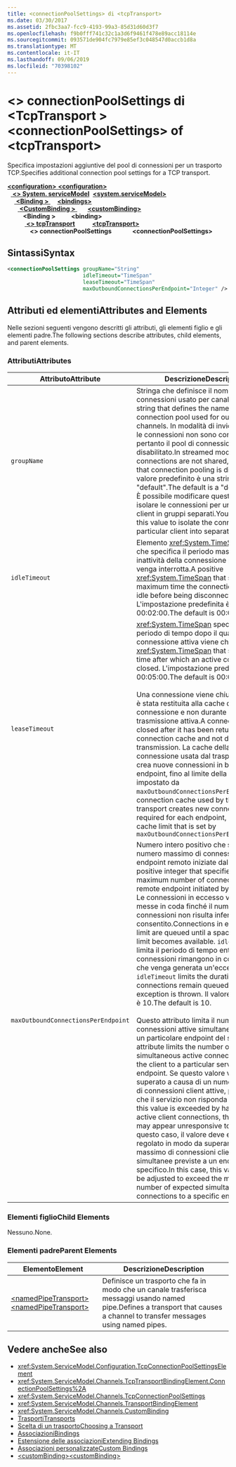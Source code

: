 ```yaml
---
title: <connectionPoolSettings> di <tcpTransport>
ms.date: 03/30/2017
ms.assetid: 2fbc3aa7-fcc9-4193-99a3-85d31d60d3f7
ms.openlocfilehash: f9b0fff741c32c1a3d6f9461f478e89acc18114e
ms.sourcegitcommit: 093571de904fc7979e85ef3c048547d0accb1d8a
ms.translationtype: MT
ms.contentlocale: it-IT
ms.lasthandoff: 09/06/2019
ms.locfileid: "70398102"
---
```

# <a name="connectionpoolsettings-of-tcptransport"></a><span data-ttu-id="b83c2-102">\<> connectionPoolSettings di \<TcpTransport ></span><span class="sxs-lookup"><span data-stu-id="b83c2-102">\<connectionPoolSettings> of \<tcpTransport></span></span>
<span data-ttu-id="b83c2-103">Specifica impostazioni aggiuntive del pool di connessioni per un trasporto TCP.</span><span class="sxs-lookup"><span data-stu-id="b83c2-103">Specifies additional connection pool settings for a TCP transport.</span></span>  
  
<span data-ttu-id="b83c2-104">[ **\<configuration>** ](../configuration-element.md)</span><span class="sxs-lookup"><span data-stu-id="b83c2-104">[**\<configuration>**](../configuration-element.md)</span></span>\
<span data-ttu-id="b83c2-105">&nbsp;&nbsp;[ **\<> System. serviceModel**](system-servicemodel.md)</span><span class="sxs-lookup"><span data-stu-id="b83c2-105">&nbsp;&nbsp;[**\<system.serviceModel>**](system-servicemodel.md)</span></span>\
<span data-ttu-id="b83c2-106">&nbsp;&nbsp;&nbsp;&nbsp;[ **\<Binding >** ](bindings.md)</span><span class="sxs-lookup"><span data-stu-id="b83c2-106">&nbsp;&nbsp;&nbsp;&nbsp;[**\<bindings>**](bindings.md)</span></span>\
<span data-ttu-id="b83c2-107">&nbsp;&nbsp;&nbsp;&nbsp;&nbsp;&nbsp;[ **\<CustomBinding >** ](custombinding.md)</span><span class="sxs-lookup"><span data-stu-id="b83c2-107">&nbsp;&nbsp;&nbsp;&nbsp;&nbsp;&nbsp;[**\<customBinding>**](custombinding.md)</span></span>\
<span data-ttu-id="b83c2-108">&nbsp;&nbsp;&nbsp;&nbsp;&nbsp;&nbsp;&nbsp;&nbsp; **\<Binding >** </span><span class="sxs-lookup"><span data-stu-id="b83c2-108">&nbsp;&nbsp;&nbsp;&nbsp;&nbsp;&nbsp;&nbsp;&nbsp;**\<binding>**</span></span>\
<span data-ttu-id="b83c2-109">&nbsp;&nbsp;&nbsp;&nbsp;&nbsp;&nbsp;&nbsp;&nbsp;&nbsp;&nbsp;[ **\<> tcpTransport**](tcptransport.md)</span><span class="sxs-lookup"><span data-stu-id="b83c2-109">&nbsp;&nbsp;&nbsp;&nbsp;&nbsp;&nbsp;&nbsp;&nbsp;&nbsp;&nbsp;[**\<tcpTransport>**](tcptransport.md)</span></span>\
<span data-ttu-id="b83c2-110">&nbsp;&nbsp;&nbsp;&nbsp;&nbsp;&nbsp;&nbsp;&nbsp;&nbsp;&nbsp;&nbsp;&nbsp; **\<> connectionPoolSettings**</span><span class="sxs-lookup"><span data-stu-id="b83c2-110">&nbsp;&nbsp;&nbsp;&nbsp;&nbsp;&nbsp;&nbsp;&nbsp;&nbsp;&nbsp;&nbsp;&nbsp;**\<connectionPoolSettings>**</span></span>  
  
## <a name="syntax"></a><span data-ttu-id="b83c2-111">Sintassi</span><span class="sxs-lookup"><span data-stu-id="b83c2-111">Syntax</span></span>  
  
```xml  
<connectionPoolSettings groupName="String"
                        idleTimeout="TimeSpan"
                        leaseTimeout="TimeSpan"
                        maxOutboundConnectionsPerEndpoint="Integer" />
```  
  
## <a name="attributes-and-elements"></a><span data-ttu-id="b83c2-112">Attributi ed elementi</span><span class="sxs-lookup"><span data-stu-id="b83c2-112">Attributes and Elements</span></span>  
 <span data-ttu-id="b83c2-113">Nelle sezioni seguenti vengono descritti gli attributi, gli elementi figlio e gli elementi padre.</span><span class="sxs-lookup"><span data-stu-id="b83c2-113">The following sections describe attributes, child elements, and parent elements.</span></span>  
  
### <a name="attributes"></a><span data-ttu-id="b83c2-114">Attributi</span><span class="sxs-lookup"><span data-stu-id="b83c2-114">Attributes</span></span>  
  
|<span data-ttu-id="b83c2-115">Attributo</span><span class="sxs-lookup"><span data-stu-id="b83c2-115">Attribute</span></span>|<span data-ttu-id="b83c2-116">Descrizione</span><span class="sxs-lookup"><span data-stu-id="b83c2-116">Description</span></span>|  
|---------------|-----------------|  
|`groupName`|<span data-ttu-id="b83c2-117">Stringa che definisce il nome del pool di connessioni usato per canali in uscita.</span><span class="sxs-lookup"><span data-stu-id="b83c2-117">A string that defines the name of the connection pool used for outgoing channels.</span></span> <span data-ttu-id="b83c2-118">In modalità di invio nel flusso, le connessioni non sono condivise, pertanto il pool di connessioni è disabilitato.</span><span class="sxs-lookup"><span data-stu-id="b83c2-118">In streamed mode, connections are not shared, meaning that connection pooling is disabled.</span></span> <span data-ttu-id="b83c2-119">Il valore predefinito è una stringa "default".</span><span class="sxs-lookup"><span data-stu-id="b83c2-119">The default is a "default" string.</span></span> <span data-ttu-id="b83c2-120">È possibile modificare questo valore per isolare le connessioni per un particolare client in gruppi separati.</span><span class="sxs-lookup"><span data-stu-id="b83c2-120">You can modify this value to isolate the connections for a particular client into separate groups.</span></span>|  
|`idleTimeout`|<span data-ttu-id="b83c2-121">Elemento <xref:System.TimeSpan> positivo che specifica il periodo massimo di inattività della connessione prima che venga interrotta.</span><span class="sxs-lookup"><span data-stu-id="b83c2-121">A positive <xref:System.TimeSpan> that specifies the maximum time the connection can be idle before being disconnected.</span></span> <span data-ttu-id="b83c2-122">L'impostazione predefinita è 00:02:00.</span><span class="sxs-lookup"><span data-stu-id="b83c2-122">The default is 00:02:00.</span></span>|  
|`leaseTimeout`|<span data-ttu-id="b83c2-123"><xref:System.TimeSpan> specifica il periodo di tempo dopo il quale una connessione attiva viene chiusa.</span><span class="sxs-lookup"><span data-stu-id="b83c2-123">A <xref:System.TimeSpan> that specifies the time after which an active connection is closed.</span></span> <span data-ttu-id="b83c2-124">L'impostazione predefinita è 00:05:00.</span><span class="sxs-lookup"><span data-stu-id="b83c2-124">The default is 00:05:00.</span></span><br /><br /> <span data-ttu-id="b83c2-125">Una connessione viene chiusa dopo che è stata restituita alla cache di connessione e non durante la trasmissione attiva.</span><span class="sxs-lookup"><span data-stu-id="b83c2-125">A connection is closed after it has been returned to the connection cache and not during active transmission.</span></span> <span data-ttu-id="b83c2-126">La cache della connessione usata dal trasporto TCP crea nuove connessioni in base a ogni endpoint, fino al limite della cache impostato da `maxOutboundConnectionsPerEndpoint.`.</span><span class="sxs-lookup"><span data-stu-id="b83c2-126">The connection cache used by the TCP transport creates new connections as required for each endpoint, up to the cache limit that is set by `maxOutboundConnectionsPerEndpoint.`</span></span>|  
|`maxOutboundConnectionsPerEndpoint`|<span data-ttu-id="b83c2-127">Numero intero positivo che specifica il numero massimo di connessioni a un endpoint remoto iniziate dal servizio.</span><span class="sxs-lookup"><span data-stu-id="b83c2-127">A positive integer that specifies the maximum number of connections to a remote endpoint initiated by the service.</span></span> <span data-ttu-id="b83c2-128">Le connessioni in eccesso vengono messe in coda finché il numero di connessioni non risulta inferiore al limite consentito.</span><span class="sxs-lookup"><span data-stu-id="b83c2-128">Connections in excess of the limit are queued until a space below the limit becomes available.</span></span> <span data-ttu-id="b83c2-129">`idleTimeout` limita il periodo di tempo entro il quale le connessioni rimangono in coda prima che venga generata un'eccezione.</span><span class="sxs-lookup"><span data-stu-id="b83c2-129">The `idleTimeout` limits the duration in which connections remain queued before an exception is thrown.</span></span> <span data-ttu-id="b83c2-130">Il valore predefinito è 10.</span><span class="sxs-lookup"><span data-stu-id="b83c2-130">The default is 10.</span></span><br /><br /> <span data-ttu-id="b83c2-131">Questo attributo limita il numero di connessioni attive simultanee dal client a un particolare endpoint del servizio.</span><span class="sxs-lookup"><span data-stu-id="b83c2-131">This attribute limits the number of simultaneous active connections from the client to a particular service endpoint.</span></span> <span data-ttu-id="b83c2-132">Se questo valore viene superato a causa di un numero maggiore di connessioni client attive, può risultare che il servizio non risponda al client.</span><span class="sxs-lookup"><span data-stu-id="b83c2-132">If this value is exceeded by having more active client connections, the service may appear unresponsive to the client.</span></span> <span data-ttu-id="b83c2-133">In questo caso, il valore deve essere regolato in modo da superare il numero massimo di connessioni client simultanee previste a un endpoint specifico.</span><span class="sxs-lookup"><span data-stu-id="b83c2-133">In this case, this value should be adjusted to exceed the maximum number of expected simultaneous client connections to a specific endpoint.</span></span>|  
  
### <a name="child-elements"></a><span data-ttu-id="b83c2-134">Elementi figlio</span><span class="sxs-lookup"><span data-stu-id="b83c2-134">Child Elements</span></span>  
 <span data-ttu-id="b83c2-135">Nessuno.</span><span class="sxs-lookup"><span data-stu-id="b83c2-135">None.</span></span>  
  
### <a name="parent-elements"></a><span data-ttu-id="b83c2-136">Elementi padre</span><span class="sxs-lookup"><span data-stu-id="b83c2-136">Parent Elements</span></span>  
  
|<span data-ttu-id="b83c2-137">Elemento</span><span class="sxs-lookup"><span data-stu-id="b83c2-137">Element</span></span>|<span data-ttu-id="b83c2-138">Descrizione</span><span class="sxs-lookup"><span data-stu-id="b83c2-138">Description</span></span>|  
|-------------|-----------------|  
|[<span data-ttu-id="b83c2-139">\<namedPipeTransport></span><span class="sxs-lookup"><span data-stu-id="b83c2-139">\<namedPipeTransport></span></span>](namedpipetransport.md)|<span data-ttu-id="b83c2-140">Definisce un trasporto che fa in modo che un canale trasferisca messaggi usando named pipe.</span><span class="sxs-lookup"><span data-stu-id="b83c2-140">Defines a transport that causes a channel to transfer messages using named pipes.</span></span>|  
  
## <a name="see-also"></a><span data-ttu-id="b83c2-141">Vedere anche</span><span class="sxs-lookup"><span data-stu-id="b83c2-141">See also</span></span>

- <xref:System.ServiceModel.Configuration.TcpConnectionPoolSettingsElement>
- <xref:System.ServiceModel.Channels.TcpTransportBindingElement.ConnectionPoolSettings%2A>
- <xref:System.ServiceModel.Channels.TcpConnectionPoolSettings>
- <xref:System.ServiceModel.Channels.TransportBindingElement>
- <xref:System.ServiceModel.Channels.CustomBinding>
- [<span data-ttu-id="b83c2-142">Trasporti</span><span class="sxs-lookup"><span data-stu-id="b83c2-142">Transports</span></span>](../../../wcf/feature-details/transports.md)
- [<span data-ttu-id="b83c2-143">Scelta di un trasporto</span><span class="sxs-lookup"><span data-stu-id="b83c2-143">Choosing a Transport</span></span>](../../../wcf/feature-details/choosing-a-transport.md)
- [<span data-ttu-id="b83c2-144">Associazioni</span><span class="sxs-lookup"><span data-stu-id="b83c2-144">Bindings</span></span>](../../../wcf/bindings.md)
- [<span data-ttu-id="b83c2-145">Estensione delle associazioni</span><span class="sxs-lookup"><span data-stu-id="b83c2-145">Extending Bindings</span></span>](../../../wcf/extending/extending-bindings.md)
- [<span data-ttu-id="b83c2-146">Associazioni personalizzate</span><span class="sxs-lookup"><span data-stu-id="b83c2-146">Custom Bindings</span></span>](../../../wcf/extending/custom-bindings.md)
- [<span data-ttu-id="b83c2-147">\<customBinding></span><span class="sxs-lookup"><span data-stu-id="b83c2-147">\<customBinding></span></span>](custombinding.md)
